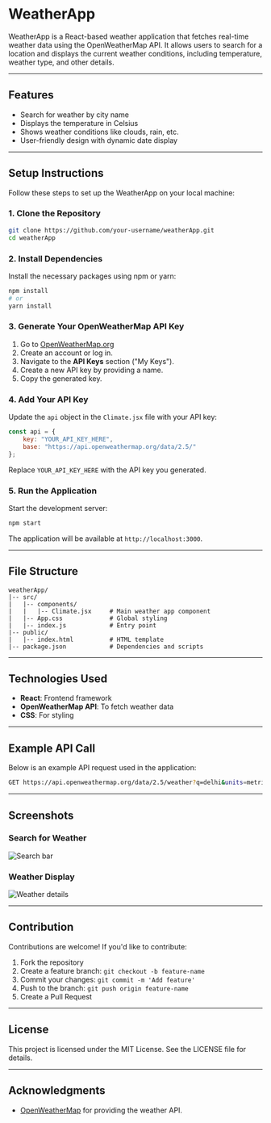 # WeatherApp

WeatherApp is a React-based weather application that fetches real-time weather data using the OpenWeatherMap API. It allows users to search for a location and displays the current weather conditions, including temperature, weather type, and other details.

---

## Features

- Search for weather by city name
- Displays the temperature in Celsius
- Shows weather conditions like clouds, rain, etc.
- User-friendly design with dynamic date display

---

## Setup Instructions

Follow these steps to set up the WeatherApp on your local machine:

### 1. Clone the Repository

```bash
git clone https://github.com/your-username/weatherApp.git
cd weatherApp
```

### 2. Install Dependencies

Install the necessary packages using npm or yarn:
```bash
npm install
# or
yarn install
```

### 3. Generate Your OpenWeatherMap API Key

1. Go to [OpenWeatherMap.org](https://openweathermap.org/)
2. Create an account or log in.
3. Navigate to the **API Keys** section ("My Keys").
4. Create a new API key by providing a name.
5. Copy the generated key.

### 4. Add Your API Key

Update the `api` object in the `Climate.jsx` file with your API key:

```javascript
const api = {
    key: "YOUR_API_KEY_HERE",
    base: "https://api.openweathermap.org/data/2.5/"
};
```

Replace `YOUR_API_KEY_HERE` with the API key you generated.

### 5. Run the Application

Start the development server:
```bash
npm start
```
The application will be available at `http://localhost:3000`.

---

## File Structure

```plaintext
weatherApp/
|-- src/
|   |-- components/
|   |   |-- Climate.jsx     # Main weather app component
|   |-- App.css             # Global styling
|   |-- index.js            # Entry point
|-- public/
|   |-- index.html          # HTML template
|-- package.json            # Dependencies and scripts
```

---

## Technologies Used

- **React**: Frontend framework
- **OpenWeatherMap API**: To fetch weather data
- **CSS**: For styling

---

## Example API Call

Below is an example API request used in the application:

```bash
GET https://api.openweathermap.org/data/2.5/weather?q=delhi&units=metric&appid=YOUR_API_KEY
```

---

## Screenshots

### Search for Weather
![Search bar](https://via.placeholder.com/600x300)

### Weather Display
![Weather details](https://via.placeholder.com/600x300)

---

## Contribution

Contributions are welcome! If you'd like to contribute:

1. Fork the repository
2. Create a feature branch: `git checkout -b feature-name`
3. Commit your changes: `git commit -m 'Add feature'`
4. Push to the branch: `git push origin feature-name`
5. Create a Pull Request

---

## License

This project is licensed under the MIT License. See the LICENSE file for details.

---

## Acknowledgments

- [OpenWeatherMap](https://openweathermap.org/) for providing the weather API.

